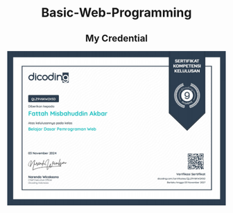 # <h1 align="center">Basic-Web-Programming</h1>
## <h2 align="center">My Credential</h2>
<a href="https://www.dicoding.com/certificates/QLZ9V6KW2X5D" 
   target="_blank" 
   class="credential-link">
    <img src="https://github.com/ftmsdbr/Basic-Web-Programming/blob/main/MyCredential.jpg" 
         alt="Dicoding Credential" 
         class="credential-image">
</a>
